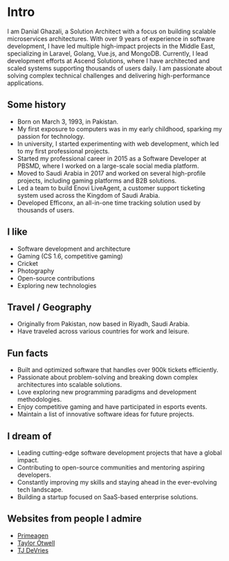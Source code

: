 # Intro
I am Danial Ghazali, a Solution Architect with a focus on building scalable microservices architectures. With over 9 years of experience in software development, I have led multiple high-impact projects in the Middle East, specializing in Laravel, Golang, Vue.js, and MongoDB. Currently, I lead development efforts at Ascend Solutions, where I have architected and scaled systems supporting thousands of users daily. I am passionate about solving complex technical challenges and delivering high-performance applications.


## Some history
- Born on March 3, 1993, in Pakistan.
- My first exposure to computers was in my early childhood, sparking my passion for technology.
- In university, I started experimenting with web development, which led to my first professional projects.
- Started my professional career in 2015 as a Software Developer at PBSMD, where I worked on a large-scale social media platform.
- Moved to Saudi Arabia in 2017 and worked on several high-profile projects, including gaming platforms and B2B solutions.
- Led a team to build Enovi LiveAgent, a customer support ticketing system used across the Kingdom of Saudi Arabia.
- Developed Efficonx, an all-in-one time tracking solution used by thousands of users.


## I like
- Software development and architecture
- Gaming (CS 1.6, competitive gaming)
- Cricket
- Photography
- Open-source contributions
- Exploring new technologies

## Travel / Geography
- Originally from Pakistan, now based in Riyadh, Saudi Arabia.
- Have traveled across various countries for work and leisure.

## Fun facts
- Built and optimized software that handles over 900k tickets efficiently.
- Passionate about problem-solving and breaking down complex architectures into scalable solutions.
- Love exploring new programming paradigms and development methodologies.
- Enjoy competitive gaming and have participated in esports events.
- Maintain a list of innovative software ideas for future projects.

## I dream of
- Leading cutting-edge software development projects that have a global impact.
- Contributing to open-source communities and mentoring aspiring developers.
- Constantly improving my skills and staying ahead in the ever-evolving tech landscape.
- Building a startup focused on SaaS-based enterprise solutions.

## Websites from people I admire
- [Primeagen](https://github.com/theprimeagen)
- [Taylor Otwell](https://github.com/taylorotwell)
- [TJ DeVries](https://github.com/tjdevries)


